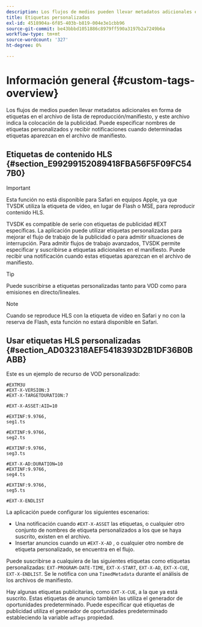 ```yaml
---
description: Los flujos de medios pueden llevar metadatos adicionales en forma de etiquetas en el archivo de lista de reproducción/manifiesto, y este archivo indica la colocación de la publicidad. Puede especificar nombres de etiquetas personalizados y recibir notificaciones cuando determinadas etiquetas aparezcan en el archivo de manifiesto.
title: Etiquetas personalizadas
exl-id: 4518904a-6f85-403b-b819-004e3e1cbb96
source-git-commit: be43bbbd1051886c8979ff590a3197b2a7249b6a
workflow-type: tm+mt
source-wordcount: '327'
ht-degree: 0%

---
```


# Información general {#custom-tags-overview}

Los flujos de medios pueden llevar metadatos adicionales en forma de etiquetas en el archivo de lista de reproducción/manifiesto, y este archivo indica la colocación de la publicidad. Puede especificar nombres de etiquetas personalizados y recibir notificaciones cuando determinadas etiquetas aparezcan en el archivo de manifiesto.

## Etiquetas de contenido HLS {#section_E99299152089418FBA56F5F09FC547B0}

>[!IMPORTANT]
>
>Esta función no está disponible para Safari en equipos Apple, ya que TVSDK utiliza la etiqueta de vídeo, en lugar de Flash o MSE, para reproducir contenido HLS.

TVSDK es compatible de serie con etiquetas de publicidad #EXT específicas. La aplicación puede utilizar etiquetas personalizadas para mejorar el flujo de trabajo de la publicidad o para admitir situaciones de interrupción. Para admitir flujos de trabajo avanzados, TVSDK permite especificar y suscribirse a etiquetas adicionales en el manifiesto. Puede recibir una notificación cuando estas etiquetas aparezcan en el archivo de manifiesto.

>[!TIP]
>
>Puede suscribirse a etiquetas personalizadas tanto para VOD como para emisiones en directo/lineales.

>[!NOTE]
>
>Cuando se reproduce HLS con la etiqueta de vídeo en Safari y no con la reserva de Flash, esta función no estará disponible en Safari.

## Usar etiquetas HLS personalizadas {#section_AD032318AEF5418393D2B1DF36B0BABB}

Este es un ejemplo de recurso de VOD personalizado:

```
#EXTM3U
#EXT-X-VERSION:3
#EXT-X-TARGETDURATION:7
 
#EXT-X-ASSET:AID=10
 
#EXTINF:9.9766,
seg1.ts
 
#EXTINF:9.9766,
seg2.ts
 
#EXTINF:9.9766,
seg3.ts
 
#EXT-X-AD:DURATION=10
#EXTINF:9.9766,
seg4.ts
 
#EXTINF:9.9766,
seg5.ts
 
#EXT-X-ENDLIST
```

La aplicación puede configurar los siguientes escenarios:

* Una notificación cuando `#EXT-X-ASSET` las etiquetas, o cualquier otro conjunto de nombres de etiqueta personalizados a los que se haya suscrito, existen en el archivo.
* Insertar anuncios cuando un `#EXT-X-AD` , o cualquier otro nombre de etiqueta personalizado, se encuentra en el flujo.

Puede suscribirse a cualquiera de las siguientes etiquetas como etiquetas personalizadas: `EXT-PROGRAM-DATE-TIME`, `EXT-X-START`, `EXT-X-AD`, `EXT-X-CUE`, `EXT-X-ENDLIST`. Se le notifica con una `TimedMetadata` durante el análisis de los archivos de manifiesto.

Hay algunas etiquetas publicitarias, como `EXT-X-CUE`, a la que ya está suscrito. Estas etiquetas de anuncio también las utiliza el generador de oportunidades predeterminado. Puede especificar qué etiquetas de publicidad utiliza el generador de oportunidades predeterminado estableciendo la variable `adTags` propiedad.
